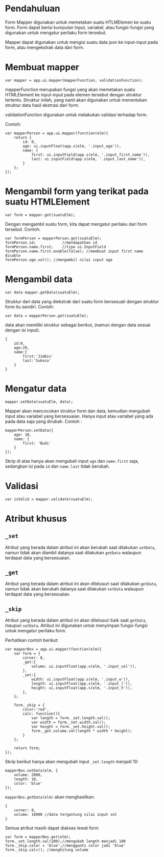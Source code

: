 # Pendahuluan
Form Mapper digunakan untuk memetakan suatu HTLMElemen ke suatu form. Form dapat berisi kumpulan Input, variabel, atau fungsi-fungsi yang digunakan untuk mengatur perilaku form tersebut. 

Mapper dapat digunakan untuk mengisi suatu data json ke input-input pada form, atau mengekstrak data dari form.

# Membuat mapper

```
var mapper = app.ui.mapper(mapperFunction, validationFunction);
```

mapperFunction merupakan fungsi yang akan memetakan suatu HTMLElement ke input-input pada elemen tersebut dengan struktur tertentu. Struktur inilah, yang nanti akan digunakan untuk menentukan struktur data hasil ekstrasi dari form.

validationFunction digunakan untuk melakukan validasi terhadap form.


Contoh:
```
var mapperPerson = app.ui.mapper(function(elm){
    return {
        id: 0,
        age: ui.inputFloat(app.s(elm, '.input_age')),
        name: {
            first: ui.inputField(app.s(elm, '.input_first_name')),
            last: ui.inputField(app.s(elm, '.input_last_name')),
        }
    };
});
```

# Mengambil form yang terikat pada suatu HTMLElement
```
var form = mapper.get(suatuElm);
```
Dengan mengambil suatu form, kita dapat mengatur perilaku dari form tersebut. Contoh:
```
var formPerson = mapperPerson.get(suatuElm);
formPerson.id;            //mendapatkan id
formPerson.name.first;    //tipe ui.InputField
formPerson.name.first.enable(false); //membuat input first name disable
formPerson.age.val(); //mengambil nilai input age
```

# Mengambil data

```
var data mapper.getData(suatuElm);
```
Struktur dari data yang diekstrak dari suatu form bersesuati dengan struktur form itu sendiri. Contoh:
```
var data = mapperPerson.get(suatuElm);
```

data akan memiliki struktur sebagai berikut, (namun dengan data sesuai dengan isi input).
```
{
    id:0,
    age:20,
    name:{
        first:'Jimbis'
        last:'Sukoco'
    }
}
```

# Mengatur data
```
mapper.setData(suatuElm, data);
```
Mapper akan mencocokan struktur form dan data, kemudian mengubah input atau variabel yang bersesuaian. Hanya input atau variabel yang ada pada data saja yang dirubah. Contoh :
```
mapperPerson.setData({
    age: 10,
    name: {
        first: 'Budi'
    }
});
```
Skrip di atas hanya akan mengubah input `age` dan `name.first` saja, sedangkan isi pada `id` dan `name.last` tidak berubah.

# Validasi
```
var isValid = mapper.validate(suatuElm);
```

# Atribut khusus
## `_set`
Atribut yang berada dalam atribut ini akan berubah saat dilakukan `setData`, namun tidak akan diambil datanya saat dilakukan `getData` walaupun terdapat data yang bersesuaian.


## `_get`
Atribut yang berada dalam atribut ini akan ditelusuri saat dilakukan `getData`, namun tidak akan berubah datanya saat dilakukan `setData` walaupun terdapat data yang bersesuaian.

## `_skip`
Atribut yang berada dalam atribut ini akan ditelusuri baik saat `getData`, maupun `setData`. Atribut ini digunakan untuk menyimpan fungsi-fungsi untuk mengatur perilaku form.

Perhatikan contoh berikut:
```
var mapperBox = app.ui.mapper(function(elm){
    var form = {
        corner: 8,
        _get:{
            volume: ui.inputFloat(app.s(elm, '.input_vol')),
        },
        _set:{
            width: ui.inputFloat(app.s(elm, '.input_w')),
            length: ui.inputFloat(app.s(elm, '.input_l')),
            height: ui.inputFloat(app.s(elm, '.input_h')),
        },
    };

    form._skip = {
        color:'red',
        calc: function(){
            var length = form._set.length.val();
            var width = form._set.width.val();
            var height = form._set.height.val();
            form._get.volume.val(length * width * height);
        }
    };

    return form;
});

```
Skrip berikut hanya akan mengubah input `_set.length` menjadi 10:
```
mapperBox.setData(elm, {
    volume: 2000,
    length: 10,
    color: 'blue'
});
```
`mapperBox.getData(elm)` akan menghasilkan:
```
{
    corner: 8,
    volume: 16000 //data tergantung nilai input vol
}
```
Semua atribut masih dapat diakses lewat form
```
var form = mapperBox.get(elm);
form._set.length.val(100);//mengubah length menjadi 100
form._skip.color = 'blue';//mengganti color jadi 'blue'
form._skip.calc(); //menghitung volume
```